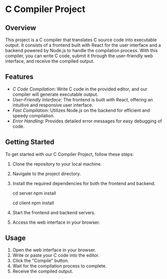 # C Compiler Project

## Overview
This project is a C compiler that translates C source code into executable output. It consists of a frontend built with React for the user interface and a backend powered by Node.js to handle the compilation process. With this compiler, you can write C code, submit it through the user-friendly web interface, and receive the compiled output.

## Features
- *C Code Compilation*: Write C code in the provided editor, and our compiler will generate executable output.
- *User-Friendly Interface*: The frontend is built with React, offering an intuitive and responsive user interface.
- *Fast Compilation*: Utilizes Node.js on the backend for efficient and speedy compilation.
- *Error Handling*: Provides detailed error messages for easy debugging of code.

## Getting Started
To get started with our C Compiler Project, follow these steps:

1. Clone the repository to your local machine.
2. Navigate to the project directory.
3. Install the required dependencies for both the frontend and backend.
   
   cd server
   npm install
   

     
   cd client
   npm install
   
5. Start the frontend and backend servers.
6. Access the web interface in your browser.

## Usage
1. Open the web interface in your browser.
2. Write or paste your C code into the editor.
3. Click the "Compile" button.
4. Wait for the compilation process to complete.
5. Receive the compiled output.
